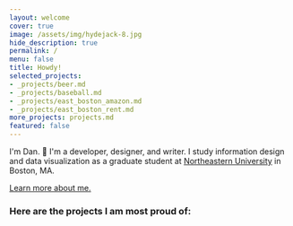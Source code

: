 ```yaml
---
layout: welcome
cover: true
image: /assets/img/hydejack-8.jpg
hide_description: true
permalink: /
menu: false
title: Howdy!
selected_projects:
- _projects/beer.md
- _projects/baseball.md
- _projects/east_boston_amazon.md
- _projects/east_boston_rent.md
more_projects: projects.md
featured: false
---
```

I'm Dan. 🎉 I'm a developer, designer, and writer. I study information design and data visualization
as a graduate student at [Northeastern University](https://www.northeastern.edu/visualization/) in Boston, MA.

[Learn more about me.](./about.md)
### Here are the projects I am most proud of:

<!--projects-->
